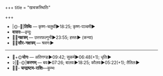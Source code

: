 +++
title = "खचक्रस्थितिः"

+++
- |🌞-🌛|**तिथिः** — कृष्ण-चतुर्थी►18:25; कृष्ण-पञ्चमी►  
- **वासरः**—इन्दुः  
- 🌌🌛**नक्षत्रम्** — उत्तरफल्गुनी►23:55; हस्तः► (कन्या)  
- 🌌🌞**सौर-नक्षत्रम्** — श्रवणः►  
___________________
- 🌛+🌞**योगः** — अतिगण्डः►09:42; सुकर्म►06:48(+1); धृतिः►  
- २|🌛-🌞|**करणम्** — बवः►07:26; बालवः►18:25; कौलवः►05:22(+1); तैतिलः►  
- 🌌🌛- **चन्द्राष्टम-राशिः**—कुम्भः  

